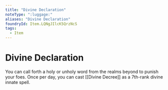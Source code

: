 ```yaml
---
title: "Divine Declaration"
noteType: ":luggage:"
aliases: "Divine Declaration"
foundryId: Item.LQNgJIlcK5QrzNcS
tags:
  - Item
---
```


# Divine Declaration

You can call forth a holy or unholy word from the realms beyond to punish your foes. Once per day, you can cast [[Divine Decree]] as a 7th-rank divine innate spell.
